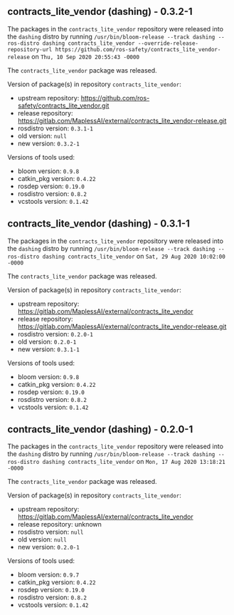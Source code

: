 ## contracts_lite_vendor (dashing) - 0.3.2-1

The packages in the `contracts_lite_vendor` repository were released into the `dashing` distro by running `/usr/bin/bloom-release --track dashing --ros-distro dashing contracts_lite_vendor --override-release-repository-url https://github.com/ros-safety/contracts_lite_vendor-release` on `Thu, 10 Sep 2020 20:55:43 -0000`

The `contracts_lite_vendor` package was released.

Version of package(s) in repository `contracts_lite_vendor`:

- upstream repository: https://github.com/ros-safety/contracts_lite_vendor.git
- release repository: https://gitlab.com/MaplessAI/external/contracts_lite_vendor-release.git
- rosdistro version: `0.3.1-1`
- old version: `null`
- new version: `0.3.2-1`

Versions of tools used:

- bloom version: `0.9.8`
- catkin_pkg version: `0.4.22`
- rosdep version: `0.19.0`
- rosdistro version: `0.8.2`
- vcstools version: `0.1.42`


## contracts_lite_vendor (dashing) - 0.3.1-1

The packages in the `contracts_lite_vendor` repository were released into the `dashing` distro by running `/usr/bin/bloom-release --track dashing --ros-distro dashing contracts_lite_vendor` on `Sat, 29 Aug 2020 10:02:00 -0000`

The `contracts_lite_vendor` package was released.

Version of package(s) in repository `contracts_lite_vendor`:

- upstream repository: https://gitlab.com/MaplessAI/external/contracts_lite_vendor
- release repository: https://gitlab.com/MaplessAI/external/contracts_lite_vendor-release.git
- rosdistro version: `0.2.0-1`
- old version: `0.2.0-1`
- new version: `0.3.1-1`

Versions of tools used:

- bloom version: `0.9.8`
- catkin_pkg version: `0.4.22`
- rosdep version: `0.19.0`
- rosdistro version: `0.8.2`
- vcstools version: `0.1.42`


## contracts_lite_vendor (dashing) - 0.2.0-1

The packages in the `contracts_lite_vendor` repository were released into the `dashing` distro by running `/usr/bin/bloom-release --track dashing --ros-distro dashing contracts_lite_vendor` on `Mon, 17 Aug 2020 13:18:21 -0000`

The `contracts_lite_vendor` package was released.

Version of package(s) in repository `contracts_lite_vendor`:

- upstream repository: https://gitlab.com/MaplessAI/external/contracts_lite_vendor
- release repository: unknown
- rosdistro version: `null`
- old version: `null`
- new version: `0.2.0-1`

Versions of tools used:

- bloom version: `0.9.7`
- catkin_pkg version: `0.4.22`
- rosdep version: `0.19.0`
- rosdistro version: `0.8.2`
- vcstools version: `0.1.42`


